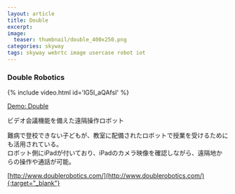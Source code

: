 ```yaml
---
layout: article
title: Double
excerpt: 
image:
  teaser: thumbnail/double_400x250.png
categories: skyway
tags: skyway webrtc image usercase robot iot
---
```


### Double Robotics

{% include video.html id='lG5l_aQAfsI' %}

<a href="https://drive.doublerobotics.com/" target="_blank" class="btn-info">Demo: Double</a>

ビデオ会議機能を備えた遠隔操作ロボット

難病で登校できない子どもが、教室に配備されたロボットで授業を受けるためにも活用されている。  
ロボット側にiPadが付いており、iPadのカメラ映像を確認しながら、遠隔地からの操作や通話が可能。

[http://www.doublerobotics.com/](http://www.doublerobotics.com/){:target="_blank"}
